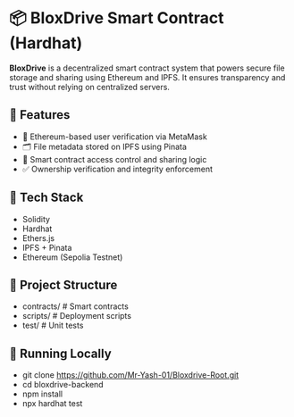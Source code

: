 # 📦 BloxDrive Smart Contract (Hardhat)

**BloxDrive** is a decentralized smart contract system that powers secure file storage and sharing using Ethereum and IPFS. It ensures transparency and trust without relying on centralized servers.

## 🚀 Features

- 🧾 Ethereum-based user verification via MetaMask
- 🗂 File metadata stored on IPFS using Pinata
- 🔐 Smart contract access control and sharing logic
- ✅ Ownership verification and integrity enforcement

## 🔧 Tech Stack

- Solidity
- Hardhat
- Ethers.js
- IPFS + Pinata
- Ethereum (Sepolia Testnet)

## 📁 Project Structure

- contracts/ # Smart contracts
- scripts/ # Deployment scripts
- test/ # Unit tests


## 🧪 Running Locally
- git clone https://github.com/Mr-Yash-01/Bloxdrive-Root.git
- cd bloxdrive-backend
- npm install
- npx hardhat test
